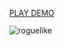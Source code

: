 [PLAY DEMO](https://replit.com/@OchotaDariusz/roguelikepython?embed=true#main.py)

![roguelike](https://user-images.githubusercontent.com/98316845/170891281-46516fd2-24b2-41b8-9a9a-2568e214f740.jpg)
